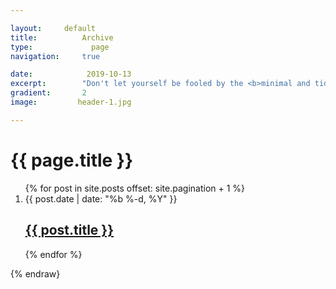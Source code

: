 ```yaml
---

layout:		default
title:  		Archive
type:			  page
navigation: 	true

date:   		 2019-10-13
excerpt: 		"Don't let yourself be fooled by the <b>minimal and tidy overall appearance</b> of this theme — <i>you might be surprised what's included</i>."
gradient: 		2
image: 		   header-1.jpg

---
```


<div class="home-page">
    <h1 class="home-page__title">{{ page.title }}</h1>
    <ol class="home-page__post-list">
        {% for post in site.posts offset: site.pagination + 1 %}
        <li class="post">
            <span class="date">{{ post.date | date: "%b %-d, %Y" }}</span>
            <h2 class="title">
                <a class="link" href="{{ post.url }}">{{ post.title }}</a>
            </h2>
        </li>
        {% endfor %}
    </ol>
</div>
{% endraw}
